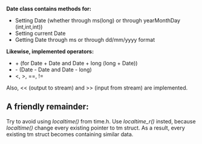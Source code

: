 **Date class contains methods for:** 
* Setting Date (whether through ms(long) or through yearMonthDay (int,int,int))
* Setting current Date
* Getting Date through ms or through dd/mm/yyyy format

 **Likewise, implemented operators:**
* \+ (for Date + Date and Date + long (long + Date))
* \- (Date - Date and Date - long)
* <, >, ==, != 

 Also, << (output to stream) and >> (input from stream) are implemented.

## A friendly remainder: 

Try to avoid using *localtime()* from time.h. Use *localtime_r()* insted, because *localtime()* change every 
existing pointer to tm struct. As a result, every existing tm struct becomes containing similar data.
